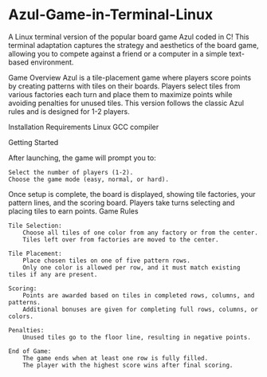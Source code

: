 # Azul-Game-in-Terminal-Linux
A Linux terminal version of the popular board game Azul coded in C! This terminal adaptation captures the strategy and aesthetics of the board game, allowing you to compete against a friend or a computer in a simple text-based environment.

Game Overview
Azul is a tile-placement game where players score points by creating patterns with tiles on their boards. Players select tiles from various factories each turn and place them to maximize points while avoiding penalties for unused tiles. This version follows the classic Azul rules and is designed for 1-2 players.

Installation Requirements
Linux
GCC compiler

Getting Started

After launching, the game will prompt you to:

    Select the number of players (1-2).
    Choose the game mode (easy, normal, or hard).

Once setup is complete, the board is displayed, showing tile factories, your pattern lines, and the scoring board. Players take turns selecting and placing tiles to earn points.
Game Rules

    Tile Selection:
        Choose all tiles of one color from any factory or from the center.
        Tiles left over from factories are moved to the center.

    Tile Placement:
        Place chosen tiles on one of five pattern rows.
        Only one color is allowed per row, and it must match existing tiles if any are present.

    Scoring:
        Points are awarded based on tiles in completed rows, columns, and patterns.
        Additional bonuses are given for completing full rows, columns, or colors.

    Penalties:
        Unused tiles go to the floor line, resulting in negative points.

    End of Game:
        The game ends when at least one row is fully filled.
        The player with the highest score wins after final scoring.
